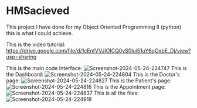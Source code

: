 # HMSacieved
This project I have done for my Object Oriented Programming II (python) this is what I could achieve.

This is the video tutorial: https://drive.google.com/file/d/1cEnfVVJIOICQ0yS0lui51uY6qOxbE_Dj/view?usp=sharing 

This is the main code Interface: 
<img src="https://i.ibb.co/4NYJcQw/Screenshot-2024-05-24-224747.png" alt="Screenshot-2024-05-24-224747" border="0">
This is the Dashboard:
<img src="https://i.ibb.co/kKcTwjh/Screenshot-2024-05-24-224804.png" alt="Screenshot-2024-05-24-224804" border="0">
This is the Doctor's page:
<img src="https://i.ibb.co/DDR0GNT/Screenshot-2024-05-24-224827.png" alt="Screenshot-2024-05-24-224827" border="0">
This is the Patient's page:
<img src="https://i.ibb.co/9pNzbrj/Screenshot-2024-05-24-224816.png" alt="Screenshot-2024-05-24-224816" border="0">
This is the Appointment page:
<img src="https://i.ibb.co/s63JFrs/Screenshot-2024-05-24-224837.png" alt="Screenshot-2024-05-24-224837" border="0">
This is all the files:
<img src="https://i.ibb.co/6ygSfHL/Screenshot-2024-05-24-224918.png" alt="Screenshot-2024-05-24-224918" border="0">


